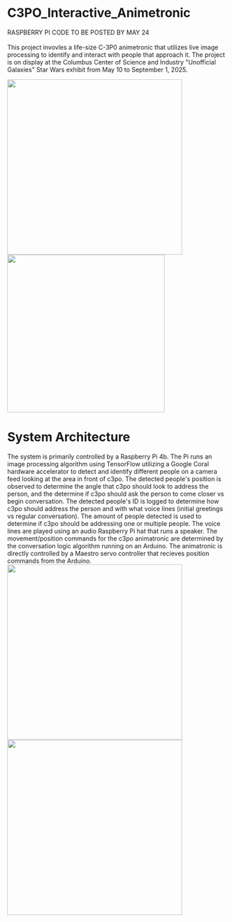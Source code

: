 # C3PO_Interactive_Animetronic
RASPBERRY PI CODE TO BE POSTED BY MAY 24 <br/> <br/>
This project invovles a life-size C-3P0 animetronic that utilizes live image processing to identify and interact with people that approach it. The project is on display at the Columbus Center of Science and Industry "Unofficial Galaxies" Star Wars exhibit from May 10 to September 1, 2025.

<img src="https://github.com/user-attachments/assets/d0c824bd-a196-4118-a7f5-44da636a55c9" width="400">
<img src="https://github.com/user-attachments/assets/ac83278d-d18e-473e-9619-aa98a6231adf" width="360">


# System Architecture
The system is primarily controlled by a Raspberry Pi 4b. The Pi runs an image processing algorithm using TensorFlow utilizing a Google Coral hardware accelerator to detect and identify different people on a camera feed looking at the area in front of c3po. The detected people's position is observed to determine the angle that c3po should look to address the person, and the determine if c3po should ask the person to come closer vs begin conversation. The detected people's ID is logged to determine how c3po should address the person and with what voice lines (initial greetings vs regular conversation). The amount of people detected is used to determine if c3po should be addressing one or multiple people. The voice lines are played using an audio Raspberry Pi hat that runs a speaker. The movement/position commands for the c3po animatronic are determined by the conversation logic algorithm running on an Arduino. The animatronic is directly controlled by a Maestro servo controller that recieves position commands from the Arduino. <br />
<img src="https://github.com/user-attachments/assets/f39d6726-093a-48d7-8ab3-8939790a358a" width="400">
<img src="https://github.com/user-attachments/assets/5b0a25a6-44a3-4065-b154-5198c2bc7160" width="400">

